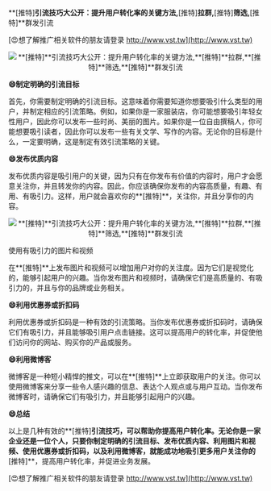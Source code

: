 **[推特]**引流技巧大公开：提升用户转化率的关键方法,**[推特]**拉群,**[推特]**筛选,**[推特]**群发引流

[😍想了解推广相关软件的朋友请登录 http://www.vst.tw](http://www.vst.tw)

 <center><img src="https://vst.tw/MP4/tuiguang/png/5.png" alt="**[推特]**引流技巧大公开：提升用户转化率的关键方法,**[推特]**拉群,**[推特]**筛选,**[推特]**群发引流"></center>

**😄制定明确的引流目标**

首先，你需要制定明确的引流目标。这意味着你需要知道你想要吸引什么类型的用户，并制定相应的引流策略。例如，如果你是一家服装店，你可能想要吸引年轻女性用户，因此你可以发布一些时尚、美丽的图片。如果你是一位自由撰稿人，你可能想要吸引读者，因此你可以发布一些有关文学、写作的内容。无论你的目标是什么，一定要明确，这是制定有效引流策略的关键。

**😄发布优质内容**

发布优质内容是吸引用户的关键，因为只有在你发布有价值的内容时，用户才会愿意关注你，并且转发你的内容。因此，你应该确保你发布的内容高质量，有趣、有用、有吸引力。这样，用户就会喜欢你的**[推特]**，关注你，并且分享你的内容。

 <center><img src="https://vst.tw/MP4/tuiguang/png/6.png" alt="**[推特]**引流技巧大公开：提升用户转化率的关键方法,**[推特]**拉群,**[推特]**筛选,**[推特]**群发引流"></center>

使用有吸引力的图片和视频

在**[推特]**上发布图片和视频可以增加用户对你的关注度。因为它们是视觉化的，能够引起用户的兴趣。当你发布图片和视频时，请确保它们是高质量的、有吸引力的，并且与你的品牌或业务相关。

**😄利用优惠券或折扣码**

利用优惠券或折扣码是一种有效的引流策略。当你发布优惠券或折扣码时，请确保它们有吸引力，并且能够吸引用户点击链接。这可以提高用户的转化率，并促使他们访问你的网站、购买你的产品或服务。

**😄利用微博客**

微博客是一种短小精悍的推文，可以在**[推特]**上立即获取用户的关注。你可以使用微博客来分享一些令人感兴趣的信息、表达个人观点或与用户互动。当你发布微博客时，请确保它们有吸引力，并且能够引起用户的兴趣。

**😄总结**

以上是几种有效的**[推特]**引流技巧，可以帮助你提高用户转化率。无论你是一家企业还是一位个人，只要你制定明确的引流目标、发布优质内容、利用图片和视频、使用优惠券或折扣码，以及利用微博客，就能成功地吸引更多用户关注你的**[推特]**，提高用户转化率，并促进业务发展。

[😍想了解推广相关软件的朋友请登录 http://www.vst.tw](http://www.vst.tw)



